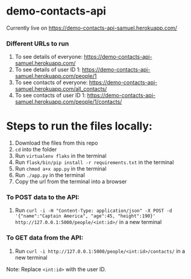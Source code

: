 
# demo-contacts-api 
Currently live on https://demo-contacts-api-samuel.herokuapp.com/
### Different URLs to run
 1) To see details of everyone: https://demo-contacts-api-samuel.herokuapp.com/
 2) To see details of user ID 1: https://demo-contacts-api-samuel.herokuapp.com/people/1
 3) To see contacts of everyone: https://demo-contacts-api-samuel.herokuapp.com/all_contacts/
 4) To see contacts of user ID 1: https://demo-contacts-api-samuel.herokuapp.com/people/1/contacts/

#  Steps to run the files locally:
1) Download the files from this repo
2) `cd` into the folder
3) Run `virtualenv flaks` in the terminal
4) Run `flask/bin/pip install -r requirements.txt` in the terminal
5) Run `chmod a+x app.py` in the terminal
6) Run `./app.py` in the terminal
7) Copy the url from the terminal into a browser

### To POST data to the API:
1) Run `curl -i -H "Content-Type: application/json" -X POST -d '{"name":"Captain America", "age":45, "height":190}' http://127.0.0.1:5000/people/<int:id>/` in a new terminal

### To GET data from the API:
1) Run `curl -i http://127.0.0.1:5000/people/<int:id>/contacts/` in a new terminal

Note: Replace `<int:id>` with the user ID.




